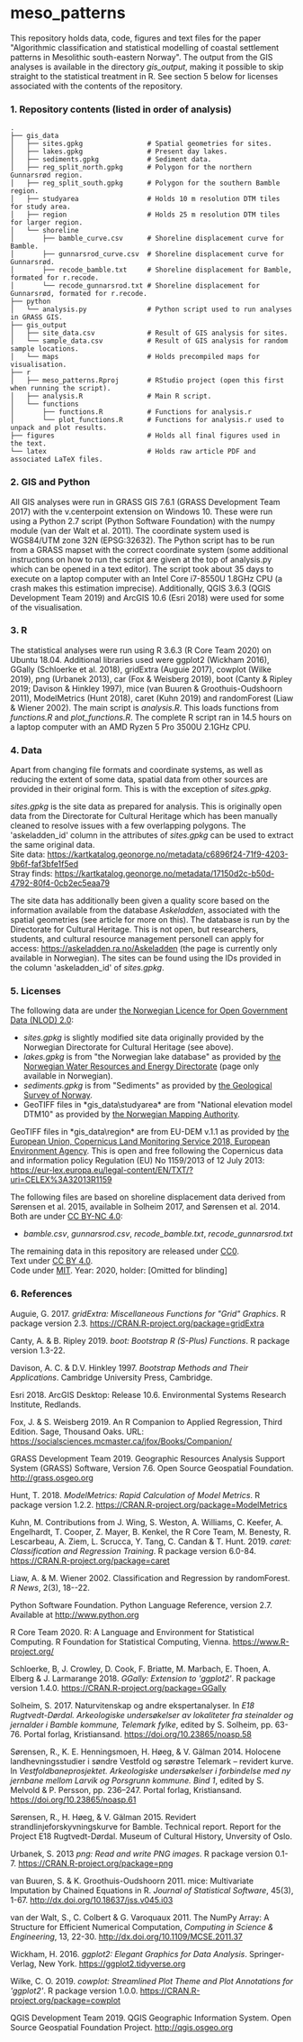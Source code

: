 # meso_patterns

This repository holds data, code, figures and text files for the paper "Algorithmic classification and statistical modelling of coastal settlement patterns in Mesolithic south-eastern Norway". The output from the GIS analyses is available in the directory *gis_output*, making it possible to skip straight to the statistical treatment in R. See section 5 below for licenses associated with the contents of the repository.

### 1. Repository contents (listed in order of analysis)

    .                   
    ├── gis_data
    │   ├── sites.gpkg                # Spatial geometries for sites.
    │   ├── lakes.gpkg                # Present day lakes.
    │   ├── sediments.gpkg            # Sediment data.
    │   ├── reg_split_north.gpkg      # Polygon for the northern Gunnarsrød region.
    │   ├── reg_split_south.gpkg      # Polygon for the southern Bamble region.
    │   ├── studyarea                 # Holds 10 m resolution DTM tiles for study area.
    │   ├── region                    # Holds 25 m resolution DTM tiles for larger region.
    │   └── shoreline 
    │       ├── bamble_curve.csv      # Shoreline displacement curve for Bamble.
    │       ├── gunnarsrod_curve.csv  # Shoreline displacement curve for Gunnarsrød.
    │       ├── recode_bamble.txt     # Shoreline displacement for Bamble, formated for r.recode. 
    │       └── recode_gunnarsrod.txt # Shoreline displacement for Gunnarsrød, formated for r.recode.
    ├── python  
    │   └── analysis.py               # Python script used to run analyses in GRASS GIS.
    ├── gis_output
    │   ├── site_data.csv             # Result of GIS analysis for sites.  
    │   └── sample_data.csv           # Result of GIS analysis for random sample locations.
    │   └── maps                      # Holds precompiled maps for visualisation.
    ├── r
    │   ├── meso_patterns.Rproj       # RStudio project (open this first when running the script). 
    │   ├── analysis.R                # Main R script.
    │   └── functions
    │       ├── functions.R           # Functions for analysis.r
    │       └── plot_functions.R      # Functions for analysis.r used to unpack and plot results.
    ├── figures                       # Holds all final figures used in the text. 
    └── latex                         # Holds raw article PDF and associated LaTeX files.

    
### 2. GIS and Python
All GIS analyses were run in GRASS GIS 7.6.1 (GRASS Development Team 2017) with the v.centerpoint extension on Windows 10. These were run using a Python 2.7 script (Python Software Foundation) with the numpy module (van der Walt et al. 2011). The coordinate system used is WGS84/UTM zone 32N (EPSG:32632). The Python script has to be run from a GRASS mapset with the correct coordinate system (some additional instructions on how to run the script are given at the top of analysis.py which can be opened in a text editor). The script took about 35 days to execute on a laptop computer with an Intel Core i7-8550U 1.8GHz CPU (a crash makes this estimation imprecise). Additionally, QGIS 3.6.3 (QGIS Development Team 2019) and ArcGIS 10.6 (Esri 2018) were used for some of the visualisation.

### 3. R
The statistical analyses were run using R 3.6.3 (R Core Team 2020) on Ubuntu 18.04. Additional libraries used were ggplot2 (Wickham 2016), GGally (Schloerke et al. 2018), gridExtra (Auguie 2017), cowplot (Wilke 2019), png (Urbanek 2013), car (Fox & Weisberg 2019), boot (Canty & Ripley 2019; Davison & Hinkley 1997), mice (van Buuren & Groothuis-Oudshoorn 2011), ModelMetrics (Hunt 2018), caret (Kuhn 2019) and randomForest (Liaw & Wiener 2002). The main script is *analysis.R*. This loads functions from *functions.R* and *plot_functions.R*. The complete R script ran in 14.5 hours on a laptop computer with an AMD Ryzen 5 Pro 3500U 2.1GHz CPU. 

### 4. Data 
Apart from changing file formats and coordinate systems, as well as reducing the extent of some data, spatial data from other sources are provided in their original form. This is with the exception of *sites.gpkg*. 

*sites.gpkg* is the site data as prepared for analysis. This is originally open data from the Directorate for Cultural Heritage which has been manually cleaned to resolve issues with a few overlapping polygons. The 'askeladden_id' column in the attributes of *sites.gpkg* can be used to extract the same original data.  
Site data: https://kartkatalog.geonorge.no/metadata/c6896f24-71f9-4203-9b6f-faf3bfe1f5ed  
Stray finds: https://kartkatalog.geonorge.no/metadata/17150d2c-b50d-4792-80f4-0cb2ec5eaa79   

The site data has additionally been given a quality score based on the information available from the database *Askeladden*, associated with the spatial geometries (see article for more on this). The database is run by the Directorate for Cultural Heritage. This is not open, but researchers, students, and cultural resource management personell can apply for access:
https://askeladden.ra.no/Askeladden (the page is currently only available in Norwegian). The sites can be found using the IDs provided in the column 'askeladden_id' of *sites.gpkg*.

### 5. Licenses
The following data are under [the Norwegian Licence for Open Government Data (NLOD) 2.0](https://data.norge.no/nlod/en/2.0):  
* *sites.gpkg* is slightly modified site data originally provided by the Norwegian Directorate for Cultural Heritage (see above).  
* *lakes.gpkg* is from "the Norwegian lake database" as provided by [the Norwegian Water Resources and Energy Directorate](http://nedlasting.nve.no/gis/) (page only available in Norwegian).  
* *sediments.gpkg* is from "Sediments" as provided by [the Geological Survey of Norway](https://www.ngu.no/en/topic/datasets).   
* GeoTIFF files in *gis_data\studyarea\* are from "National elevation model DTM10" as provided by [the Norwegian Mapping Authority](https://hoydedata.no/LaserInnsyn/).

GeoTIFF files in *gis_data\region\* are from EU-DEM v.1.1 as provided by [the European Union, Copernicus Land Monitoring Service 2018, European Environment Agency](https://land.copernicus.eu/imagery-in-situ/eu-dem/eu-dem-v1.1). This is open and free following the Copernicus data and information policy Regulation (EU) No 1159/2013 of 12 July 2013: https://eur-lex.europa.eu/legal-content/EN/TXT/?uri=CELEX%3A32013R1159

The following files are based on shoreline displacement data derived from Sørensen et al. 2015, available in Solheim 2017, and Sørensen et al. 2014. Both are under [CC BY-NC 4.0](https://creativecommons.org/licenses/by-nc/4.0/):   
* *bamble.csv*, *gunnarsrod.csv*, *recode_bamble.txt*, *recode_gunnarsrod.txt*

The remaining data in this repository are released under [CC0](http://creativecommons.org/publicdomain/zero/1.0/).  
Text under [CC BY 4.0](http://creativecommons.org/licenses/by/4.0/).  
Code under [MIT](http://opensource.org/licenses/MIT). Year: 2020, holder: \[Omitted for blinding\]

### 6. References
Auguie, G. 2017. *gridExtra: Miscellaneous Functions for "Grid" Graphics*. R package version 2.3. https://CRAN.R-project.org/package=gridExtra 

Canty, A. & B. Ripley 2019. *boot: Bootstrap R (S-Plus) Functions*. R package version 1.3-22.

Davison, A. C. & D.V. Hinkley 1997. *Bootstrap Methods and Their Applications*. Cambridge University Press, Cambridge.

Esri 2018. ArcGIS Desktop: Release 10.6. Environmental Systems Research Institute, Redlands.

Fox, J. & S. Weisberg 2019. An R Companion to Applied Regression, Third Edition. Sage, Thousand Oaks. URL: https://socialsciences.mcmaster.ca/jfox/Books/Companion/

GRASS Development Team 2019. Geographic Resources Analysis Support System (GRASS) Software, Version 7.6. Open Source Geospatial Foundation. http://grass.osgeo.org

Hunt, T. 2018. *ModelMetrics: Rapid Calculation of Model Metrics*. R package version 1.2.2. https://CRAN.R-project.org/package=ModelMetrics

Kuhn, M. Contributions from J. Wing, S. Weston, A. Williams, C. Keefer, A. Engelhardt, T. Cooper, Z. Mayer, B. Kenkel, the R Core Team, M. Benesty, R. Lescarbeau, A. Ziem, L. Scrucca, Y. Tang, C. Candan & T. Hunt. 2019. *caret: Classification and Regression Training*. R package version 6.0-84. https://CRAN.R-project.org/package=caret

Liaw, A. & M. Wiener 2002. Classification and Regression by randomForest. *R News*, 2(3), 18--22.

Python Software Foundation. Python Language Reference, version 2.7. Available at http://www.python.org

R Core Team 2020. R: A Language and Environment for Statistical Computing. R Foundation for Statistical Computing, Vienna. https://www.R-project.org/

Schloerke, B, J. Crowley, D. Cook, F. Briatte, M. Marbach, E. Thoen, A. Elberg & J. Larmarange 2018. *GGally: Extension to 'ggplot2'*.  R package version 1.4.0. https://CRAN.R-project.org/package=GGally

Solheim, S. 2017. Naturvitenskap og andre ekspertanalyser. In *E18 Rugtvedt-Dørdal. Arkeologiske undersøkelser av lokaliteter fra steinalder og jernalder i Bamble kommune, Telemark fylke*, edited by S. Solheim, pp. 63-76. Portal forlag, Kristiansand. https://doi.org/10.23865/noasp.58

Sørensen, R., K. E. Henningsmoen, H. Høeg, & V. Gälman 2014. Holocene landhevningsstudier i søndre Vestfold og sørøstre Telemark – revidert kurve. In *Vestfoldbaneprosjektet. Arkeologiske undersøkelser i forbindelse med ny jernbane mellom Larvik og Porsgrunn kommune. Bind 1*, edited by S. Melvold & P. Persson, pp. 236–247. Portal forlag, Kristiansand. https://doi.org/10.23865/noasp.61

Sørensen, R., H. Høeg, & V. Gälman 2015. Revidert strandlinjeforskyvningskurve for Bamble. Technical report. Report for the Project E18 Rugtvedt-Dørdal. Museum of Cultural History, Unversity of Oslo.

Urbanek, S. 2013 *png: Read and write PNG images*. R package version 0.1-7. https://CRAN.R-project.org/package=png

van Buuren, S. & K. Groothuis-Oudshoorn 2011. mice: Multivariate Imputation by Chained Equations in R. *Journal of Statistical Software*, 45(3), 1-67. http://dx.doi.org/10.18637/jss.v045.i03

van der Walt, S., C. Colbert & G. Varoquaux 2011. The NumPy Array: A Structure for Efficient Numerical Computation, *Computing in Science & Engineering*, 13, 22-30. http://dx.doi.org/10.1109/MCSE.2011.37

Wickham, H. 2016. *ggplot2: Elegant Graphics for Data Analysis*. Springer-Verlag, New York. https://ggplot2.tidyverse.org

Wilke, C. O. 2019. *cowplot: Streamlined Plot Theme and Plot Annotations for 'ggplot2'*. R package version 1.0.0. https://CRAN.R-project.org/package=cowplot

QGIS Development Team 2019. QGIS Geographic Information System. Open Source Geospatial Foundation Project. http://qgis.osgeo.org
